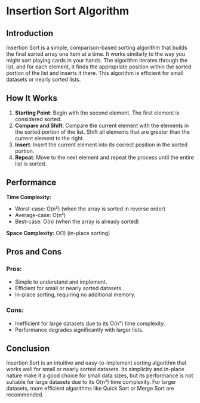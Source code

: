 # Insertion Sort Algorithm

## Introduction

Insertion Sort is a simple, comparison-based sorting algorithm that builds the final sorted array one item at a time. It works similarly to the way you might sort playing cards in your hands. The algorithm iterates through the list, and for each element, it finds the appropriate position within the sorted portion of the list and inserts it there. This algorithm is efficient for small datasets or nearly sorted lists.

## How It Works

1. **Starting Point**: Begin with the second element. The first element is considered sorted.
2. **Compare and Shift**: Compare the current element with the elements in the sorted portion of the list. Shift all elements that are greater than the current element to the right.
3. **Insert**: Insert the current element into its correct position in the sorted portion.
4. **Repeat**: Move to the next element and repeat the process until the entire list is sorted.

## Performance

**Time Complexity:**
- Worst-case: O(n²) (when the array is sorted in reverse order)
- Average-case: O(n²)
- Best-case: O(n) (when the array is already sorted)

**Space Complexity:** O(1) (in-place sorting)

## Pros and Cons

### Pros:
- Simple to understand and implement.
- Efficient for small or nearly sorted datasets.
- In-place sorting, requiring no additional memory.

### Cons:
- Inefficient for large datasets due to its O(n²) time complexity.
- Performance degrades significantly with larger lists.

## Conclusion

Insertion Sort is an intuitive and easy-to-implement sorting algorithm that works well for small or nearly sorted datasets. Its simplicity and in-place nature make it a good choice for small data sizes, but its performance is not suitable for large datasets due to its O(n²) time complexity. For larger datasets, more efficient algorithms like Quick Sort or Merge Sort are recommended.
